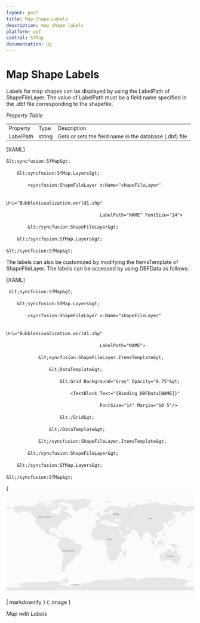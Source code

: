 ```yaml
---
layout: post
title: Map-Shape-Labels
description: map shape labels
platform: wpf
control: SfMap
documentation: ug
---
```


# Map Shape Labels

Labels for map shapes can be displayed by using the LabelPath of ShapeFileLayer. The value of LabelPath must be a field name specified in the .dbf file corresponding to the shapefile. 

_Property Table_

<table>
<tr>
<td>
Property</td><td>
Type</td><td>
Description</td></tr>
<tr>
<td>
LabelPath</td><td>
string</td><td>
Gets or sets the field name in the database (.dbf) file.</td></tr>
</table>


[XAML]

    &lt;syncfusion:SfMap&gt;

        &lt;syncfusion:SfMap.Layers&gt;

            <syncfusion:ShapeFileLayer x:Name="shapeFileLayer"   

                                       Uri="BubbleVisualization.world1.shp"                                                               

                                       LabelPath="NAME" FontSize="14">

            &lt;/syncfusion:ShapeFileLayer&gt;

        &lt;/syncfusion:SfMap.Layers&gt;

    &lt;/syncfusion:SfMap&gt;  





The labels can also be customized by modifying the ItemsTemplate of ShapeFileLayer. The labels can be accessed by using DBFData as follows:

[XAML]

     &lt;syncfusion:SfMap&gt;

        &lt;syncfusion:SfMap.Layers&gt;

            <syncfusion:ShapeFileLayer x:Name="shapeFileLayer" 

                                       Uri="BubbleVisualization.world1.shp"

                                       LabelPath="NAME">

                &lt;syncfusion:ShapeFileLayer.ItemsTemplate&gt;

                    &lt;DataTemplate&gt;

                        &lt;Grid Background="Gray" Opacity="0.75"&gt;

                            <TextBlock Text="{Binding DBFData[NAME]}"

                                       FontSize="14" Margin="10 5"/>

                        &lt;/Grid&gt;

                    &lt;/DataTemplate&gt;

                &lt;/syncfusion:ShapeFileLayer.ItemsTemplate&gt;

            &lt;/syncfusion:ShapeFileLayer&gt;

        &lt;/syncfusion:SfMap.Layers&gt;

    &lt;/syncfusion:SfMap&gt; 





{ ![](Map-Shape-Labels_images/Map-Shape-Labels_img1.png) | markdownify }
{:.image }


_Map with Labels_

